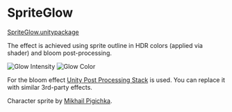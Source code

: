 # SpriteGlow

[SpriteGlow.unitypackage](https://github.com/Elringus/SpriteGlow/raw/master/SpriteGlow.unitypackage)

The effect is achieved using sprite outline in HDR colors (applied via shader) and bloom post-processing.

![Glow Intensity](https://i.gyazo.com/698f7d444d334b41657f056fb1ac94c7.gif) 
![Glow Color](https://i.gyazo.com/c8f8ec8a276aa4781b52732c521691db.gif)

For the bloom effect [Unity Post Processing Stack](http://u3d.as/KTp) is used. You can replace it with similar 3rd-party effects.

Character sprite by [Mikhail Pigichka](https://www.facebook.com/hundewache).
